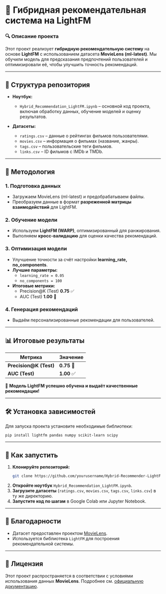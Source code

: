 # 📌 Гибридная рекомендательная система на LightFM

### 🔍 Описание проекта
Этот проект реализует **гибридную рекомендательную систему** на основе **LightFM** с использованием датасета **MovieLens (ml-latest)**. Мы обучили модель для предсказания предпочтений пользователей и оптимизировали её, чтобы улучшить точность рекомендаций.

---

## 📂 Структура репозитория

- **Ноутбук:**
  - `Hybrid_Recommendation_LightFM.ipynb` – основной код проекта, включая обработку данных, обучение моделей и оценку результатов.

- **Датасеты:**
  - `ratings.csv` – данные о рейтингах фильмов пользователями.
  - `movies.csv` – информация о фильмах (название, жанры).
  - `tags.csv` – пользовательские теги фильмов.
  - `links.csv` – ID фильмов с IMDb и TMDb.

---

## 🚀 Методология
### **1. Подготовка данных**
- Загружаем MovieLens (ml-latest) и предобрабатываем файлы.
- Преобразуем данные в формат **разреженной матрицы взаимодействий** для LightFM.

### **2. Обучение модели**
- Используем **LightFM (WARP)**, оптимизированный для ранжирования.
- Выполняем **кросс-валидацию** для оценки качества рекомендаций.

### **3. Оптимизация модели**
- Улучшение точности за счёт настройки **learning_rate, no_components**.
- **Лучшие параметры:**
  - `learning_rate = 0.05`
  - `no_components = 100`
- **Итоговые метрики:**
  - Precision@K (Test) **0.75** ✅
  - AUC (Test) **1.00** 🚀

### **4. Генерация рекомендаций**
- Выдаём персонализированные рекомендации для пользователей.

---

## 📊 Итоговые результаты
| Метрика      | Значение |
|-------------|----------|
| **Precision@K (Test)** | **0.75** 🚀 |
| **AUC (Test)** | **1.00** ✅ |

🔹 **Модель LightFM успешно обучена и выдаёт качественные рекомендации!**

---

## 🛠️ Установка зависимостей

Для запуска проекта установите необходимые библиотеки:
```bash
pip install lightfm pandas numpy scikit-learn scipy
```

---

## 📌 Как запустить
1. **Клонируйте репозиторий:**
   ```bash
   git clone https://github.com/yourusername/Hybrid-Recommender-LightFM.git
   ```
2. **Откройте ноутбук** `Hybrid_Recommendation_LightFM.ipynb`.
3. **Загрузите датасеты** (`ratings.csv`, `movies.csv`, `tags.csv`, `links.csv`) в ту же директорию.
4. **Запустите код по шагам** в Google Colab или Jupyter Notebook.

---

## 🤝 Благодарности
- Датасет предоставлен проектом [MovieLens](https://grouplens.org/datasets/movielens/).
- Используется библиотека `LightFM` для построения рекомендательной системы.

---

## 📄 Лицензия
Этот проект распространяется в соответствии с условиями использования данных **MovieLens**. Подробнее см. [официальную документацию](https://grouplens.org/datasets/movielens/).





